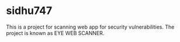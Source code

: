 sidhu747
========
This is a project for scanning web app for security vulnerabilities.
The project is known as EYE WEB SCANNER.
